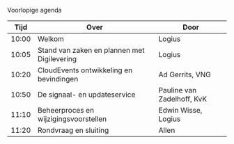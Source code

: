 Voorlopige agenda

|  Tijd  | Over                                         | Door                       |
|--------|----------------------------------------------|----------------------------|
|  10:00 | Welkom                                       | Logius                     |
|  10:05 | Stand van zaken en plannen met Digilevering  | Logius                     |
|  10:20 | CloudEvents ontwikkeling en bevindingen      | Ad Gerrits, VNG            |
|  10:50 | De signaal- en updateservice                 | Pauline van Zadelhoff, KvK |
|  11:10 | Beheerproces en wijzigingsvoorstellen        | Edwin Wisse, Logius        |
|  11:20 | Rondvraag en sluiting                        | Allen                      |
